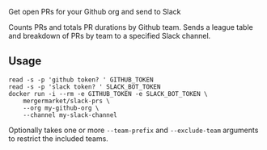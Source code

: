 Get open PRs for your Github org and send to Slack

Counts PRs and totals PR durations by Github team. Sends a league table and
breakdown of PRs by team to a specified Slack channel.

Usage
-----

    read -s -p 'github token? ' GITHUB_TOKEN
    read -s -p 'slack token? ' SLACK_BOT_TOKEN
    docker run -i --rm -e GITHUB_TOKEN -e SLACK_BOT_TOKEN \
        mergermarket/slack-prs \
        --org my-github-org \
        --channel my-slack-channel

Optionally takes one or more `--team-prefix` and `--exclude-team` arguments to
restrict the included teams.
